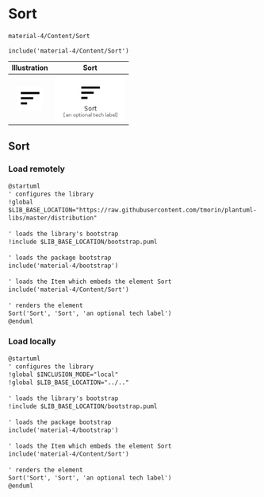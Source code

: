 # Sort


```text
material-4/Content/Sort
```

```text
include('material-4/Content/Sort')
```



| Illustration | Sort |
| :---: | :---: |
| ![illustration for Illustration](../../material-4/Content/Sort.png) | ![illustration for Sort](../../material-4/Content/Sort.Local.png) |




## Sort

### Load remotely
```plantuml
@startuml
' configures the library
!global $LIB_BASE_LOCATION="https://raw.githubusercontent.com/tmorin/plantuml-libs/master/distribution"

' loads the library's bootstrap
!include $LIB_BASE_LOCATION/bootstrap.puml

' loads the package bootstrap
include('material-4/bootstrap')

' loads the Item which embeds the element Sort
include('material-4/Content/Sort')

' renders the element
Sort('Sort', 'Sort', 'an optional tech label')
@enduml
```

### Load locally
```plantuml
@startuml
' configures the library
!global $INCLUSION_MODE="local"
!global $LIB_BASE_LOCATION="../.."

' loads the library's bootstrap
!include $LIB_BASE_LOCATION/bootstrap.puml

' loads the package bootstrap
include('material-4/bootstrap')

' loads the Item which embeds the element Sort
include('material-4/Content/Sort')

' renders the element
Sort('Sort', 'Sort', 'an optional tech label')
@enduml
```

